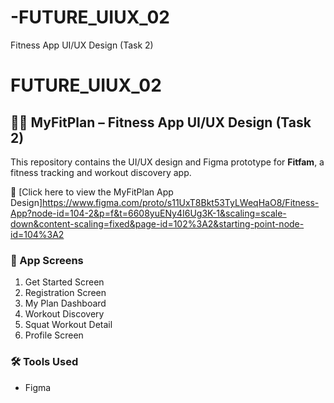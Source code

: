# -FUTURE_UIUX_02
Fitness App UI/UX Design (Task 2)
# FUTURE_UIUX_02

## 🏋️‍♀️ MyFitPlan – Fitness App UI/UX Design (Task 2)

This repository contains the UI/UX design and Figma prototype for **Fitfam**, a fitness tracking and workout discovery app.

🔗 [Click here to view the MyFitPlan App Design]https://www.figma.com/proto/s11UxT8Bkt53TyLWeqHaO8/Fitness-App?node-id=104-2&p=f&t=6608yuENy4I6Ug3K-1&scaling=scale-down&content-scaling=fixed&page-id=102%3A2&starting-point-node-id=104%3A2

### 📱 App Screens
1. Get Started Screen  
2. Registration Screen  
3. My Plan Dashboard  
4. Workout Discovery  
5. Squat Workout Detail  
6. Profile Screen

### 🛠️ Tools Used
- Figma  
